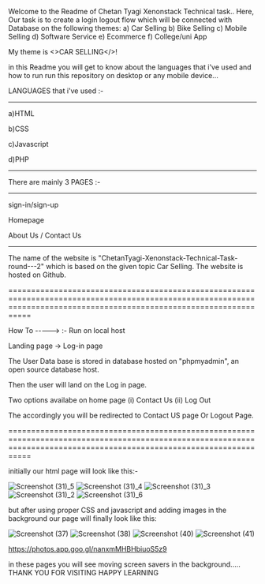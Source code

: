 Welcome to the Readme of Chetan Tyagi Xenonstack Technical task..
Here,
Our task is to create a login logout flow which will be connected with Database on the following themes:
a) Car Selling
b) Bike Selling
c) Mobile Selling
d) Software Service
e) Ecommerce
f) College/uni App

My theme is <>CAR SELLING</>!


in this Readme you will get to know about the languages that i've used and how to run run this repository on desktop or any mobile device...

LANGUAGES that i've used :-

----------------------------
a)HTML

b)CSS

c)Javascript

d)PHP

-----------------------------
There are mainly 3 PAGES :-
___________________________
sign-in/sign-up

Homepage

About Us / Contact Us
___________________________
The name of the website is "ChetanTyagi-Xenonstack-Technical-Task-round---2" which is based on the given topic Car Selling. The website is hosted on Github.

=======================================================================================================================================================================

How To ----->
                   :-
Run on local host

Landing page -> Log-in page

The User Data base is stored in database hosted on "phpmyadmin", an open source database host.

Then the user will land on the Log in page.

Two options availabe on home page (i) Contact Us (ii) Log Out

The accordingly you will be redirected to Contact US page Or Logout Page.

=======================================================================================================================================================================

initially our html page will look like this:-



![Screenshot (31)_5](https://user-images.githubusercontent.com/114274665/192456683-5a890517-080a-4812-acaa-66c58a66c6af.png)
![Screenshot (31)_4](https://user-images.githubusercontent.com/114274665/192456740-a3660292-ee84-4753-ba13-d063388dc79d.png)
![Screenshot (31)_3](https://user-images.githubusercontent.com/114274665/192456837-715d8d62-e7df-441e-8a92-edb09da8245c.png)
![Screenshot (31)_2](https://user-images.githubusercontent.com/114274665/192456894-e47701c8-c2d6-44b5-bce4-34bc153ba579.png)
![Screenshot (31)_6](https://user-images.githubusercontent.com/114274665/192457097-c984c929-f05c-4262-8e16-c60966dfeab4.png)


but after using proper CSS and javascript and adding images in the background our page will finally look like this:


![Screenshot (37)](https://user-images.githubusercontent.com/114274665/192457758-86dcbe38-bebd-4181-9e4f-314ee6f157f4.png)
![Screenshot (38)](https://user-images.githubusercontent.com/114274665/192457886-721c21d4-90c4-40bd-9a85-56cf9789d5a1.png)
![Screenshot (40)](https://user-images.githubusercontent.com/114274665/192458002-13376243-bf46-45c7-a14c-81fe31e3c403.png)
![Screenshot (41)](https://user-images.githubusercontent.com/114274665/192458076-cb4c0cbd-a2f9-4e2f-9d1a-ee60cd9f41e4.png)

https://photos.app.goo.gl/nanxmMHBHbiuoS5z9

in these pages you will see moving screen savers in the background.....
THANK YOU FOR VISITING
HAPPY LEARNING
